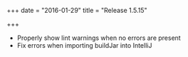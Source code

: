 +++
date = "2016-01-29"
title = "Release 1.5.15"

+++


* Properly show lint warnings when no errors are present
* Fix errors when importing buildJar into IntelliJ
